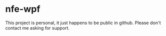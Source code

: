 # nfe-wpf

This project is personal, it just happens to be public in github. Please don't contact me asking for support.
